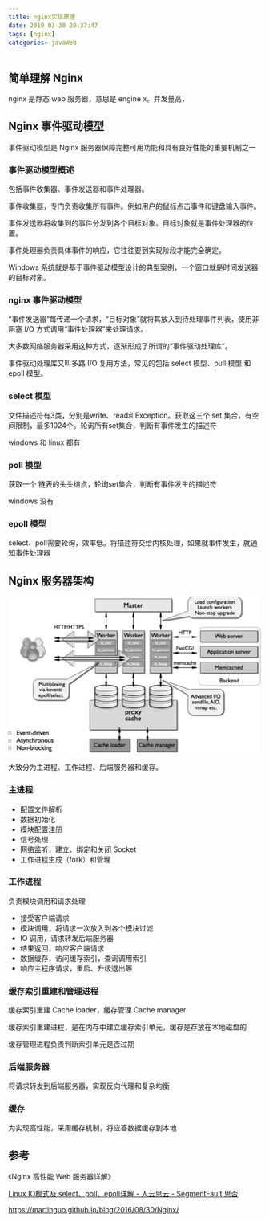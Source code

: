 ```yaml
---
title: nginx实现原理
date: 2019-03-30 20:37:47
tags: [nginx]
categories: javaWeb
---
```


## 简单理解 Nginx

nginx 是静态 web 服务器，意思是 engine x。并发量高，


## Nginx 事件驱动模型

事件驱动模型是 Nginx 服务器保障完整可用功能和具有良好性能的重要机制之一

### 事件驱动模型概述

包括事件收集器、事件发送器和事件处理器。

事件收集器，专门负责收集所有事件。例如用户的鼠标点击事件和键盘输入事件。

事件发送器将收集到的事件分发到各个目标对象。目标对象就是事件处理器的位置。

事件处理器负责具体事件的响应，它往往要到实现阶段才能完全确定。

Windows 系统就是基于事件驱动模型设计的典型案例，一个窗口就是时间发送器的目标对象。

### nginx 事件驱动模型 

“事件发送器”每传递一个请求，“目标对象”就将其放入到待处理事件列表，使用非阻塞 I/O 方式调用“事件处理器”来处理请求。

大多数网络服务器采用这种方式，逐渐形成了所谓的“事件驱动处理库”。

事件驱动处理库又叫多路 I/O 复用方法，常见的包括 select 模型、pull 模型 和 epoll 模型。

### select 模型

文件描述符有3类，分别是write、read和Exception。获取这三个 set 集合，有空间限制，最多1024个。轮询所有set集合，判断有事件发生的描述符

windows 和 linux 都有

### poll 模型

获取一个 链表的头头结点，轮询set集合，判断有事件发生的描述符

windows 没有

### epoll 模型

select、poll需要轮询，效率低。将描述符交给内核处理，如果就事件发生，就通知事件处理器

## Nginx 服务器架构

![服务器架构](https://raw.githubusercontent.com/zhouxinghang/resources/master/ZBlog/B8F55598-8252-41BF-9CAD-9F3B9D9A7D27.png)

大致分为主进程、工作进程、后端服务器和缓存。

### 主进程

* 配置文件解析
* 数据初始化
* 模块配置注册
* 信号处理 
* 网络监听，建立、绑定和关闭 Socket
* 工作进程生成（fork）和管理

### 工作进程

负责模块调用和请求处理

* 接受客户端请求
* 模块调用，将请求一次放入到各个模块过滤
* IO 调用，请求转发后端服务器
* 结果返回，响应客户端请求
* 数据缓存，访问缓存索引，查询调用索引
* 响应主程序请求，重启、升级退出等

### 缓存索引重建和管理进程

缓存索引重建 Cache loader，缓存管理 Cache manager

缓存索引重建进程，是在内存中建立缓存索引单元，缓存是存放在本地磁盘的

缓存管理进程负责判断索引单元是否过期

### 后端服务器

将请求转发到后端服务器，实现反向代理和复杂均衡

### 缓存

为实现高性能，采用缓存机制，将应答数据缓存到本地


## 参考
《Nginx 高性能 Web 服务器详解》

[Linux IO模式及 select、poll、epoll详解 - 人云思云 - SegmentFault 思否](https://app.yinxiang.com/shard/s47/nl/20420480/b3b2a11a-f9af-4df4-9eee-121945eff0c1/)

https://martinguo.github.io/blog/2016/08/30/Nginx/
